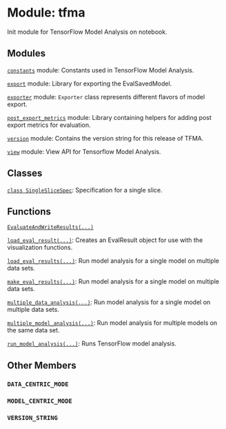 <div itemscope itemtype="http://developers.google.com/ReferenceObject">
<meta itemprop="name" content="tfma" />
<meta itemprop="path" content="Stable" />
<meta itemprop="property" content="DATA_CENTRIC_MODE"/>
<meta itemprop="property" content="MODEL_CENTRIC_MODE"/>
<meta itemprop="property" content="VERSION_STRING"/>
</div>

# Module: tfma

Init module for TensorFlow Model Analysis on notebook.

## Modules

[`constants`](./tfma/constants.md) module: Constants used in TensorFlow Model Analysis.

[`export`](./tfma/export.md) module: Library for exporting the EvalSavedModel.

[`exporter`](./tfma/exporter.md) module: `Exporter` class represents different flavors of model export.

[`post_export_metrics`](./tfma/post_export_metrics.md) module: Library containing helpers for adding post export metrics for evaluation.

[`version`](./tfma/version.md) module: Contains the version string for this release of TFMA.

[`view`](./tfma/view.md) module: View API for Tensorflow Model Analysis.

## Classes

[`class SingleSliceSpec`](./tfma/SingleSliceSpec.md): Specification for a single slice.

## Functions

[`EvaluateAndWriteResults(...)`](./tfma/EvaluateAndWriteResults.md)

[`load_eval_result(...)`](./tfma/load_eval_result.md): Creates an EvalResult object for use with the visualization functions.

[`load_eval_results(...)`](./tfma/load_eval_results.md): Run model analysis for a single model on multiple data sets.

[`make_eval_results(...)`](./tfma/make_eval_results.md): Run model analysis for a single model on multiple data sets.

[`multiple_data_analysis(...)`](./tfma/multiple_data_analysis.md): Run model analysis for a single model on multiple data sets.

[`multiple_model_analysis(...)`](./tfma/multiple_model_analysis.md): Run model analysis for multiple models on the same data set.

[`run_model_analysis(...)`](./tfma/run_model_analysis.md): Runs TensorFlow model analysis.

## Other Members

<h3 id="DATA_CENTRIC_MODE"><code>DATA_CENTRIC_MODE</code></h3>

<h3 id="MODEL_CENTRIC_MODE"><code>MODEL_CENTRIC_MODE</code></h3>

<h3 id="VERSION_STRING"><code>VERSION_STRING</code></h3>

